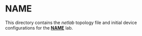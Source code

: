 # NAME

This directory contains the *netlab* topology file and initial device configurations for the **[NAME](../docs/PFX/NAME.md)** lab.
